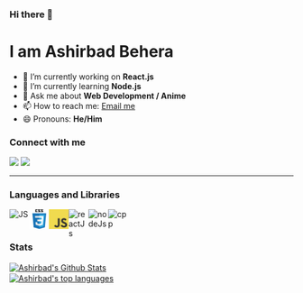 ### Hi there 👋
# I am Ashirbad Behera

- 🔭 I’m currently working on **React.js**
- 🌱 I’m currently learning **Node.js**
- 💬 Ask me about **Web Development / Anime**
- 📫 How to reach me: [Email me](mailto:ashirbadbehera29@gmail.com)
- 😄 Pronouns: **He/Him**


### Connect with me

[<img height="30" src="https://img.shields.io/badge/twitter-%231DA1F2.svg?&style=for-the-badge&logo=twitter&logoColor=white" />][twitter]
[<img height="30" src="https://img.shields.io/badge/linkedin-%230077B5.svg?&style=for-the-badge&logo=linkedin&logoColor=white" />][LinkedIn]
<br />
<hr />

### Languages and Libraries
<img align="left" alt="JS" width="35px" src="https://www.vectorlogo.zone/logos/w3_html5/w3_html5-icon.svg" />
<img align="left" alt="CSS3" width="35px" src="https://raw.githubusercontent.com/github/explore/80688e429a7d4ef2fca1e82350fe8e3517d3494d/topics/css/css.png" />
<img align="left" alt="JS" width="35px" src="https://raw.githubusercontent.com/github/explore/80688e429a7d4ef2fca1e82350fe8e3517d3494d/topics/javascript/javascript.png" />
<img align="left" alt="reactJs" width="35px" src="https://www.vectorlogo.zone/logos/reactjs/reactjs-icon.svg" />
<img align="left" alt="nodeJs" width="35px" src="https://www.vectorlogo.zone/logos/nodejs/nodejs-icon.svg" />
<img align="left" alt="cpp" width="35px" src="https://img.icons8.com/color/48/000000/c-plus-plus-logo.png" />
<br />
<br />


### Stats
<a href="#stats">
<img align="center" alt="Ashirbad's Github Stats" src="https://gh-readme-stats-jr2zafif6.vercel.app/api?username=ashirbad29&show_icons=true&count_private=true&theme=tokyonight" />
</a>

<br />

<a href="#stats">
<img align="center" alt="Ashirbad's top languages" src="https://gh-readme-stats-jr2zafif6.vercel.app/api/top-langs/?username=ashirbad29&layout=compact&langs_count=8&theme=tokyonight" />
</a>
<!--
**ashirbad29/ashirbad29** is a ✨ _special_ ✨ repository because its `README.md` (this file) appears on your GitHub profile.

Here are some ideas to get you started:

- 🔭 I’m currently working on ...
- 🌱 I’m currently learning ...
- 👯 I’m looking to collaborate on ...
- 🤔 I’m looking for help with ...
- 💬 Ask me about ...
- 📫 How to reach me: ...
- 😄 Pronouns: ...
- ⚡ Fun fact: ...
-->

[twitter]: https://twitter.com/ashirbad_29/
[LinkedIn]: https://www.linkedin.com/in/ashirbad29/
